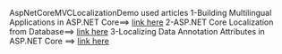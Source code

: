 AspNetCoreMVCLocalizationDemo
used articles 
1-Building Multilingual Applications in ASP.NET Core==> <a href="https://www.ezzylearning.net/tutorial/building-multilingual-applications-in-asp-net-core">link here</a>
2-ASP.NET Core Localization from Database==> <a href="https://www.ezzylearning.net/tutorial/asp-net-core-localization-from-database">link here</a>
3-Localizing Data Annotation Attributes in ASP.NET Core ==> <a href="https://www.ezzylearning.net/tutorial/localizing-data-annotation-attributes-in-asp-net-core">link here</a>
